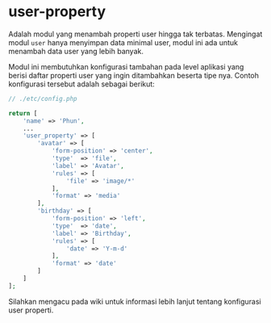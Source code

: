 # user-property

Adalah modul yang menambah properti user hingga tak terbatas. Mengingat modul `user`
hanya menyimpan data minimal user, modul ini ada untuk menambah data user yang
lebih banyak.

Modul ini membutuhkan konfigurasi tambahan pada level aplikasi yang berisi daftar
properti user yang ingin ditambahkan beserta tipe nya. Contoh konfigurasi tersebut
adalah sebagai berikut:

```php
// ./etc/config.php

return [
    'name' => 'Phun',
    ...
    'user_property' => [
        'avatar' => [
            'form-position' => 'center',
            'type'  => 'file',
            'label' => 'Avatar',
            'rules' => [
                'file' => 'image/*'
            ],
            'format' => 'media'
        ],
        'birthday' => [
            'form-position' => 'left',
            'type'  => 'date',
            'label' => 'Birthday',
            'rules' => [
                'date' => 'Y-m-d'
            ],
            'format' => 'date'
        ]
    ]
];
```

Silahkan mengacu pada wiki untuk informasi lebih lanjut tentang konfigurasi user properti.
